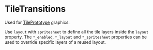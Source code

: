 # TileTransitions

Used for [TilePrototype](prototype:TilePrototype) graphics.

Use `layout` with `spritesheet` to define all the tile layers inside the `layout` property. The `*_enabled`, `*_layout` and `*_spritesheet` properties can be used to override specific layers of a reused layout.

